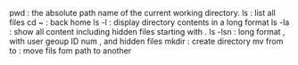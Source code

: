 pwd :  the absolute path name of the current working directory.
ls : list all files
cd ~ : back home
ls -l : display directory contents in a long format
ls -la : show all content including hidden files starting with .
ls -lsn : long format , with user geoup ID num , and hidden files
mkdir : create directory
mv from to : move fils fom path to another 
